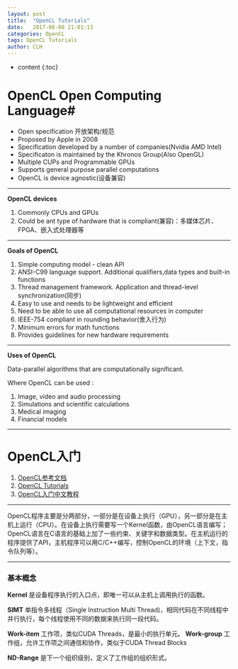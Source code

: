 ```yaml
---
layout: post
title:  "OpenCL Tutorials"
date:   2017-06-08 21:01:13 
categories: OpenCL
tags: OpenCL Tutorials
author: CLH
---
```


* content
{:toc}

# OpenCL Open Computing Language#
- Open specification 开放架构/规范
- Proposed by Apple in 2008
- Specification developed by a number of companies(Nvidia AMD Intel)
- Specificaton is maintained by the Khronos Group(Also OpenGL)
- Multiple CUPs and Programmable GPUs
- Supports general purpose parallel computations
- OpenCL is device agnostic(设备兼容)

----------
**OpenCL devices**

1. Commonly CPUs and GPUs
2. Could be ant type of hardware that is compliant(兼容)：多媒体芯片、FPGA、嵌入式处理器等

----------
**Goals of OpenCL**

1. Simple computing model - clean API
2. ANSI-C99 language support. Additional qualifiers,data types and built-in functions
3. Thread management framework. Application and thread-level synchronization(同步)
4. Easy to use and needs to be lightweight and efficient
5. Need to be able to use all computational resources in computer
6. IEEE-754 compliant in rounding behavior(舍入行为)
7. Minimum errors for math functions
8. Provides guidelines for new hardware requirements
  

----------
**Uses of OpenCL**

Data-parallel algorithms that are computationally significant.

Where OpenCL can be used :

1. Image, video and audio processing
2. Simulations and scientific calculations
3. Medical imaging 
4. Financial models
***
# OpenCL入门 #
1. [OpenCL参考文档](https://www.khronos.org/opencl/)
2. [OpenCL Tutorials](http://opencl.codeplex.com/wikipage?title=OpenCL%20Tutorials%20-%201)
3. [OpenCL入门中文教程](http://www.cnblogs.com/leiben/archive/2012/06/05/2536508.html)

----------

OpenCL程序主要是分两部分，一部分是在设备上执行（GPU），另一部分是在主机上运行（CPU）。在设备上执行需要写一个Kernel函数，由OpenCL语言编写；OpenCL语言在C语言的基础上加了一些约束、关键字和数据类型。在主机运行的程序提供了API，主机程序可以用C/C++编写，控制OpenCL的环境（上下文，指令队列等）。

----------

### 基本概念 ###

**Kernel** 是设备程序执行的入口点，即唯一可以从主机上调用执行的函数。

**SIMT** 单指令多线程（Single Instruction Multi Thread)，相同代码在不同线程中并行执行，每个线程使用不同的数据来执行同一段代码。

**Work-item** 工作项，类似CUDA Threads，是最小的执行单元。
**Work-group** 工作组，允许工作项之间通信和协作，类似于CUDA Thread Blocks

**ND-Range** 是下一个组织级别，定义了工作组的组织形式。